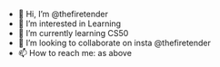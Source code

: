 - 👋 Hi, I’m @thefiretender
- 👀 I’m interested in Learning
- 🌱 I’m currently learning CS50
- 💞️ I’m looking to collaborate on insta @thefiretender
- 📫 How to reach me: as above

<!---
thefiretender/thefiretender is a ✨ special ✨ repository because its `README.md` (this file) appears on your GitHub profile.
You can click the Preview link to take a look at your changes.
--->
